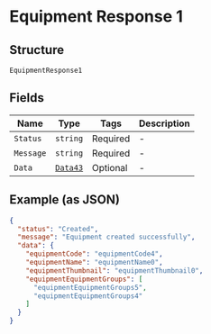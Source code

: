
# Equipment Response 1

## Structure

`EquipmentResponse1`

## Fields

| Name | Type | Tags | Description |
|  --- | --- | --- | --- |
| `Status` | `string` | Required | - |
| `Message` | `string` | Required | - |
| `Data` | [`Data43`](../../doc/models/data-43.md) | Optional | - |

## Example (as JSON)

```json
{
  "status": "Created",
  "message": "Equipment created successfully",
  "data": {
    "equipmentCode": "equipmentCode4",
    "equipmentName": "equipmentName0",
    "equipmentThumbnail": "equipmentThumbnail0",
    "equipmentEquipmentGroups": [
      "equipmentEquipmentGroups5",
      "equipmentEquipmentGroups4"
    ]
  }
}
```

